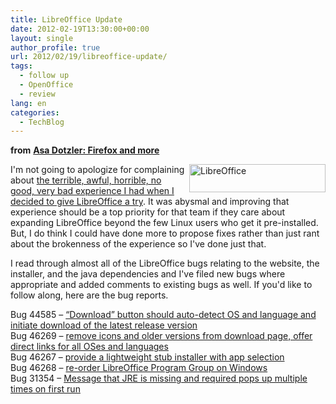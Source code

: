 ```yaml
---
title: LibreOffice Update
date: 2012-02-19T13:30:00+00:00
layout: single
author_profile: true
url: 2012/02/19/libreoffice-update/
tags:
  - follow up
  - OpenOffice
  - review
lang: en
categories: 
  - TechBlog
---
```

**from** <a href="http://weblogs.mozillazine.org/asa/archives/2012/02/libreoffice_update.html" target="_blank"><strong>Asa Dotzler: Firefox and more</strong></a>

[<img title="LibreOffice" border="0" alt="LibreOffice" align="right" src="http://lh4.ggpht.com/-x-LTLPDVTQ0/T0DyV6YALoI/AAAAAAAAE4w/Dxe_jsMHZzk/LibreOffice_thumb%25255B1%25255D.png?imgmax=800" width="218" height="45" />](http://lh5.ggpht.com/-DdkBKGt50vI/T0DyPEx8X5I/AAAAAAAAE4o/R-KHTJ8rvd4/s1600-h/LibreOffice%25255B3%25255D.png)I'm not going to apologize for complaining about <a href="/2012/02/libreoffice-really-really.html" target="_blank">the terrible, awful, horrible, no good, very bad experience I had when I decided to give LibreOffice a try</a>. It was abysmal and improving that experience should be a top priority for that team if they care about expanding LibreOffice beyond the few Linux users who get it pre-installed. But, I do think I could have done more to propose fixes rather than just rant about the brokenness of the experience so I've done just that. 

I read through almost all of the LibreOffice bugs relating to the website, the installer, and the java dependencies and I've filed new bugs where appropriate and added comments to existing bugs as well. If you'd like to follow along, here are the bug reports. 

Bug 44585 – [“Download” button should auto-detect OS and language and initiate download of the latest release version](https://bugs.freedesktop.org/show_bug.cgi?id=44585)  
Bug 46269 – [remove icons and older versions from download page, offer direct links for all OSes and languages](https://bugs.freedesktop.org/show_bug.cgi?id=46269)  
Bug 46267 – [provide a lightweight stub installer with app selection](https://bugs.freedesktop.org/show_bug.cgi?id=46267)  
Bug 46268 – [re-order LibreOffice Program Group on Windows](https://bugs.freedesktop.org/show_bug.cgi?id=46268)  
Bug 31354 – [Message that JRE is missing and required pops up multiple times on first run](https://bugs.freedesktop.org/show_bug.cgi?id=31354)